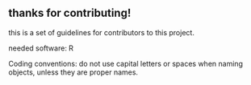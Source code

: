 ## thanks for contributing!

this is a set of guidelines for contributors to this project.

needed software: R

Coding conventions: do not use capital letters or spaces when naming objects, unless they are proper names.
